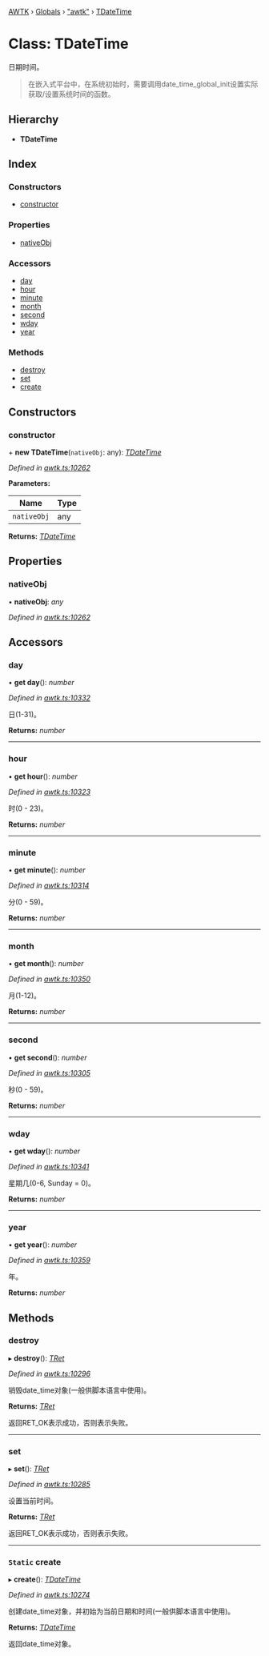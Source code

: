 [AWTK](../README.md) › [Globals](../globals.md) › ["awtk"](../modules/_awtk_.md) › [TDateTime](_awtk_.tdatetime.md)

# Class: TDateTime

日期时间。

> 在嵌入式平台中，在系统初始时，需要调用date\_time\_global\_init设置实际获取/设置系统时间的函数。

## Hierarchy

* **TDateTime**

## Index

### Constructors

* [constructor](_awtk_.tdatetime.md#constructor)

### Properties

* [nativeObj](_awtk_.tdatetime.md#nativeobj)

### Accessors

* [day](_awtk_.tdatetime.md#day)
* [hour](_awtk_.tdatetime.md#hour)
* [minute](_awtk_.tdatetime.md#minute)
* [month](_awtk_.tdatetime.md#month)
* [second](_awtk_.tdatetime.md#second)
* [wday](_awtk_.tdatetime.md#wday)
* [year](_awtk_.tdatetime.md#year)

### Methods

* [destroy](_awtk_.tdatetime.md#destroy)
* [set](_awtk_.tdatetime.md#set)
* [create](_awtk_.tdatetime.md#static-create)

## Constructors

###  constructor

\+ **new TDateTime**(`nativeObj`: any): *[TDateTime](_awtk_.tdatetime.md)*

*Defined in [awtk.ts:10262](https://github.com/zlgopen/awtk-binding/blob/78b9c61/tools/code_gen/js/output/awtk.ts#L10262)*

**Parameters:**

Name | Type |
------ | ------ |
`nativeObj` | any |

**Returns:** *[TDateTime](_awtk_.tdatetime.md)*

## Properties

###  nativeObj

• **nativeObj**: *any*

*Defined in [awtk.ts:10262](https://github.com/zlgopen/awtk-binding/blob/78b9c61/tools/code_gen/js/output/awtk.ts#L10262)*

## Accessors

###  day

• **get day**(): *number*

*Defined in [awtk.ts:10332](https://github.com/zlgopen/awtk-binding/blob/78b9c61/tools/code_gen/js/output/awtk.ts#L10332)*

日(1-31)。

**Returns:** *number*

___

###  hour

• **get hour**(): *number*

*Defined in [awtk.ts:10323](https://github.com/zlgopen/awtk-binding/blob/78b9c61/tools/code_gen/js/output/awtk.ts#L10323)*

时(0 - 23)。

**Returns:** *number*

___

###  minute

• **get minute**(): *number*

*Defined in [awtk.ts:10314](https://github.com/zlgopen/awtk-binding/blob/78b9c61/tools/code_gen/js/output/awtk.ts#L10314)*

分(0 - 59)。

**Returns:** *number*

___

###  month

• **get month**(): *number*

*Defined in [awtk.ts:10350](https://github.com/zlgopen/awtk-binding/blob/78b9c61/tools/code_gen/js/output/awtk.ts#L10350)*

月(1-12)。

**Returns:** *number*

___

###  second

• **get second**(): *number*

*Defined in [awtk.ts:10305](https://github.com/zlgopen/awtk-binding/blob/78b9c61/tools/code_gen/js/output/awtk.ts#L10305)*

秒(0 - 59)。

**Returns:** *number*

___

###  wday

• **get wday**(): *number*

*Defined in [awtk.ts:10341](https://github.com/zlgopen/awtk-binding/blob/78b9c61/tools/code_gen/js/output/awtk.ts#L10341)*

星期几(0-6, Sunday = 0)。

**Returns:** *number*

___

###  year

• **get year**(): *number*

*Defined in [awtk.ts:10359](https://github.com/zlgopen/awtk-binding/blob/78b9c61/tools/code_gen/js/output/awtk.ts#L10359)*

年。

**Returns:** *number*

## Methods

###  destroy

▸ **destroy**(): *[TRet](../enums/_awtk_.tret.md)*

*Defined in [awtk.ts:10296](https://github.com/zlgopen/awtk-binding/blob/78b9c61/tools/code_gen/js/output/awtk.ts#L10296)*

销毁date_time对象(一般供脚本语言中使用)。

**Returns:** *[TRet](../enums/_awtk_.tret.md)*

返回RET_OK表示成功，否则表示失败。

___

###  set

▸ **set**(): *[TRet](../enums/_awtk_.tret.md)*

*Defined in [awtk.ts:10285](https://github.com/zlgopen/awtk-binding/blob/78b9c61/tools/code_gen/js/output/awtk.ts#L10285)*

设置当前时间。

**Returns:** *[TRet](../enums/_awtk_.tret.md)*

返回RET_OK表示成功，否则表示失败。

___

### `Static` create

▸ **create**(): *[TDateTime](_awtk_.tdatetime.md)*

*Defined in [awtk.ts:10274](https://github.com/zlgopen/awtk-binding/blob/78b9c61/tools/code_gen/js/output/awtk.ts#L10274)*

创建date_time对象，并初始为当前日期和时间(一般供脚本语言中使用)。

**Returns:** *[TDateTime](_awtk_.tdatetime.md)*

返回date_time对象。
